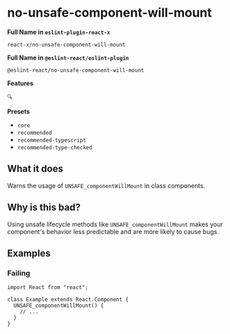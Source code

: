 # no-unsafe-component-will-mount

**Full Name in `eslint-plugin-react-x`**

```plain copy
react-x/no-unsafe-component-will-mount
```

**Full Name in `@eslint-react/eslint-plugin`**

```plain copy
@eslint-react/no-unsafe-component-will-mount
```

**Features**

`🔍`

**Presets**

- `core`
- `recommended`
- `recommended-typescript`
- `recommended-type-checked`

## What it does

Warns the usage of `UNSAFE_componentWillMount` in class components.

## Why is this bad?

Using unsafe lifecycle methods like `UNSAFE_componentWillMount` makes your component's behavior less predictable and are more likely to cause bugs.

## Examples

### Failing

```tsx
import React from "react";

class Example extends React.Component {
  UNSAFE_componentWillMount() {
    // ...
  }
}
```
